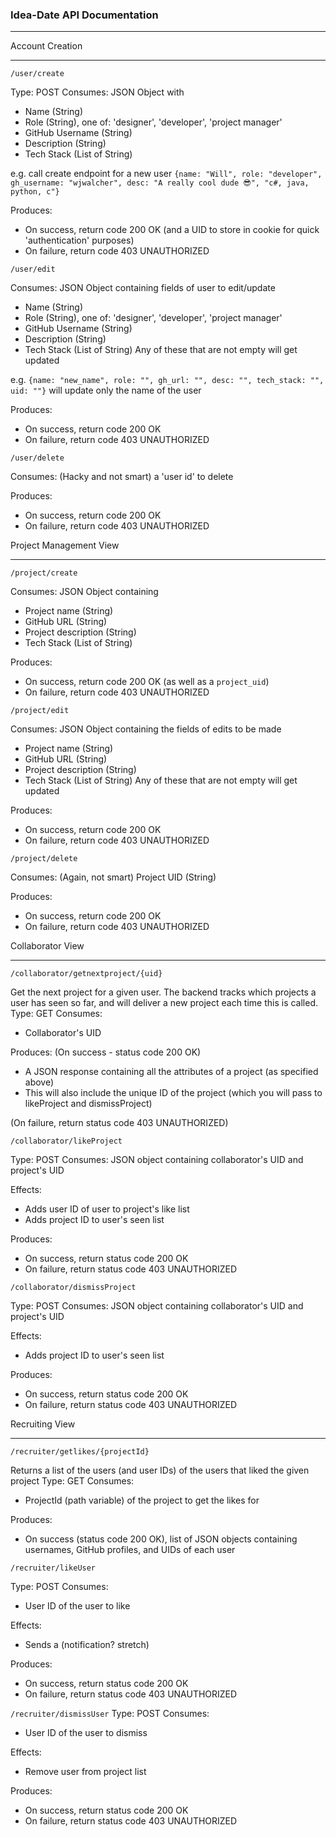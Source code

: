 ### Idea-Date API Documentation 

---


Account Creation 

---

```/user/create```

Type: POST
Consumes: 
JSON Object with 
- Name (String)
- Role (String), one of: 'designer', 'developer', 'project manager'
- GitHub Username (String)
- Description (String)
- Tech Stack (List of String)

e.g. call create endpoint for a new user
```{name: "Will", role: "developer", gh_username: "wjwalcher", desc: "A really cool dude 😎", "c#, java, python, c"}```

Produces: 
- On success, return code 200 OK (and a UID to store in cookie for quick 'authentication' purposes)
- On failure, return code 403 UNAUTHORIZED

```/user/edit```

Consumes:
JSON Object containing fields of user to edit/update
- Name (String)
- Role (String), one of: 'designer', 'developer', 'project manager'
- GitHub Username (String)
- Description (String)
- Tech Stack (List of String)
Any of these that are not empty will get updated

e.g. ```{name: "new_name", role: "", gh_url: "", desc: "", tech_stack: "", uid: ""}```
will update only the name of the user 

Produces:
- On success, return code 200 OK 
- On failure, return code 403 UNAUTHORIZED

```/user/delete```

Consumes:
(Hacky and not smart) a 'user id' to delete

Produces:
- On success, return code 200 OK
- On failure, return code 403 UNAUTHORIZED


Project Management View 

---

```/project/create```

Consumes: 
JSON Object containing
- Project name (String)
- GitHub URL (String)
- Project description (String)
- Tech Stack (List of String)

Produces:
- On success, return code 200 OK (as well as a ```project_uid```)
- On failure, return code 403 UNAUTHORIZED


```/project/edit```

Consumes:
JSON Object containing the fields of edits to be made
- Project name (String) 
- GitHub URL (String)
- Project description (String)
- Tech Stack (List of String)
Any of these that are not empty will get updated

Produces:
- On success, return code 200 OK
- On failure, return code 403 UNAUTHORIZED


```/project/delete```

Consumes:
(Again, not smart) Project UID (String)

Produces:
- On success, return code 200 OK
- On failure, return code 403 UNAUTHORIZED


Collaborator View 

---

```/collaborator/getnextproject/{uid}```

Get the next project for a given user. The backend tracks which projects a user has seen so far, and will deliver a new project each time this is called. 
Type: GET
Consumes: 
- Collaborator's UID 

Produces:
(On success - status code 200 OK)
- A JSON response containing all the attributes of a project (as specified above)
- This will also include the unique ID of the project (which you will pass to likeProject and dismissProject) 

(On failure, return status code 403 UNAUTHORIZED)


```/collaborator/likeProject```

Type: POST
Consumes:
JSON object containing collaborator's UID and project's UID

Effects: 
- Adds user ID of user to project's like list
- Adds project ID to user's seen list

Produces:
- On success, return status code 200 OK
- On failure, return status code 403 UNAUTHORIZED

```/collaborator/dismissProject```

Type: POST
Consumes:
JSON object containing collaborator's UID and project's UID

Effects: 
- Adds project ID to user's seen list

Produces:
- On success, return status code 200 OK
- On failure, return status code 403 UNAUTHORIZED


Recruiting View

---

```/recruiter/getlikes/{projectId}```

Returns a list of the users (and user IDs) of the users that liked the given project
Type: GET
Consumes: 
- ProjectId (path variable) of the project to get the likes for

Produces: 
- On success (status code 200 OK), list of JSON objects containing usernames, GitHub profiles, and UIDs of each user

```/recruiter/likeUser```

Type: POST
Consumes: 
- User ID of the user to like

Effects: 
- Sends a (notification? stretch)

Produces:
- On success, return status code 200 OK
- On failure, return status code 403 UNAUTHORIZED 

```/recruiter/dismissUser```
Type: POST
Consumes:
- User ID of the user to dismiss

Effects: 
- Remove user from project list

Produces:
- On success, return status code 200 OK
- On failure, return status code 403 UNAUTHORIZED
